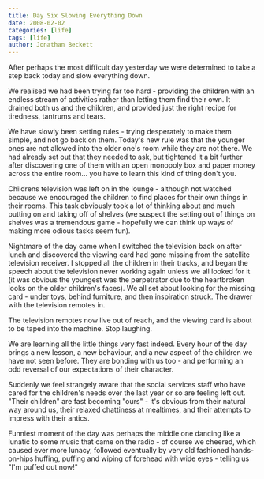 ```yaml
---
title: Day Six Slowing Everything Down
date: 2008-02-02
categories: [life]
tags: [life]
author: Jonathan Beckett
---
```


After perhaps the most difficult day yesterday we were determined to take a step back today and slow everything down.

We realised we had been trying far too hard - providing the children with an endless stream of activities rather than letting them find their own. It drained both us and the children, and provided just the right recipe for tiredness, tantrums and tears.

We have slowly been setting rules - trying desperately to make them simple, and not go back on them. Today's new rule was that the younger ones are not allowed into the older one's room while they are not there. We had already set out that they needed to ask, but tightened it a bit further after discovering one of them with an open monopoly box and paper money across the entire room... you have to learn this kind of thing don't you.

Childrens television was left on in the lounge - although not watched because we encouraged the children to find places for their own things in their rooms. This task obviously took a lot of thinking about and much putting on and taking off of shelves (we suspect the setting out of things on shelves was a tremendous game - hopefully we can think up ways of making more odious tasks seem fun).

Nightmare of the day came when I switched the television back on after lunch and discovered the viewing card had gone missing from the satellite television receiver. I stopped all the children in their tracks, and began the speech about the television never working again unless we all looked for it (it was obvious the youngest was the perpetrator due to the heartbroken looks on the older children's faces). We all set about looking for the missing card - under toys, behind furniture, and then inspiration struck. The drawer with the television remotes in.

The television remotes now live out of reach, and the viewing card is about to be taped into the machine. Stop laughing.

We are learning all the little things very fast indeed. Every hour of the day brings a new lesson, a new behaviour, and a new aspect of the children we have not seen before. They are bonding with us too - and performing an odd reversal of our expectations of their character.

Suddenly we feel strangely aware that the social services staff who have cared for the children's needs over the last year or so are feeling left out. "Their children" are fast becoming "ours" - it's obvious from their natural way around us, their relaxed chattiness at mealtimes, and their attempts to impress with their antics.

Funniest moment of the day was perhaps the middle one dancing like a lunatic to some music that came on the radio - of course we cheered, which caused ever more lunacy, followed eventually by very old fashioned hands-on-hips huffing, puffing and wiping of forehead with wide eyes - telling us "I'm puffed out now!"